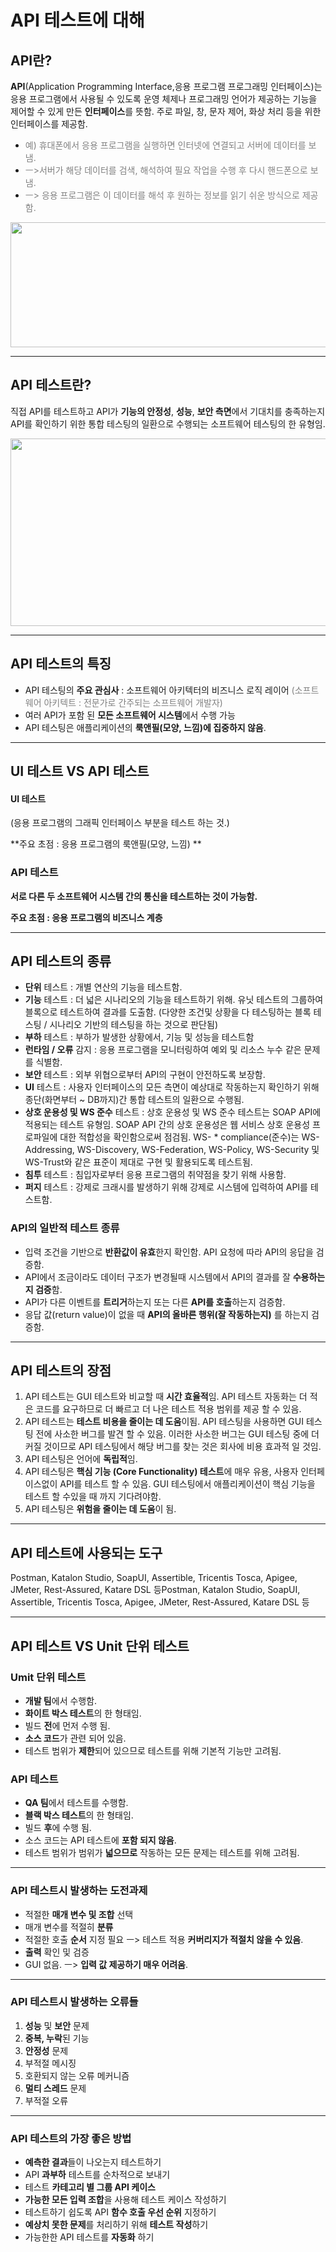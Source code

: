 # API 테스트에 대해


## API란?

**API**(Application Programming Interface,응용 프로그램 프로그래밍 인터페이스)는 응용 프로그램에서 사용될 수 있도록 운영 체제나 프로그래밍 언어가 제공하는 기능을 제어할 수 있게 만든 **인터페이스**를 뜻함. 주로 파일, 창, 문자 제어, 화상 처리 등을 위한 인터페이스를 제공함. 
+ <span style="color:gray">예) 휴대폰에서 응용 프로그램을 실행하면 인터넷에 연결되고 서버에 데이터를 보냄. </span>
+ <span style="color:gray">ㅡ>서버가 해당 데이터를 검색, 해석하여 필요 작업을 수행 후 다시 핸드폰으로 보냄. </span>
+ <span style="color:gray">ㅡ> 응용 프로그램은 이 데이터를 해석 후 원하는 정보를 읽기 쉬운 방식으로 제공함.</span>



<img src="https://imqadotblog.files.wordpress.com/2018/12/how-an-api-works.png" width = "600" height="200">

---

## API 테스트란?

직접 API를 테스트하고 API가 **기능의 안정성**, **성능**, **보안 측면**에서 기대치를 충족하는지 API를 확인하기 위한 통합 테스팅의 일환으로 수행되는 소프트웨어 테스팅의 한 유형임.

<img src="http://wisestone.kr/img/content/testservice_white_wh2.png"  width= "600" height ="300">

---

## API 테스트의 특징

+ API 테스팅의 **주요 관심사** : 소프트웨어 아키텍터의 비즈니스 로직 레이어<span style="color:gray"> (소프트웨어 아키텍트 : 전문가로 간주되는 소프트웨어 개발자)</span>
+ 여러 API가 포함 된 **모든 소프트웨어 시스템**에서 수행 가능
+ API 테스팅은 애플리케이션의 **룩앤필(모양, 느낌)에 집중하지 않음**.

---

## UI 테스트 VS API 테스트

#### UI 테스트 

(응용 프로그램의 그래픽 인터페이스 부분을 테스트 하는 것.)

**주요 초점 : 응용 프로그램의 룩앤필(모양, 느낌) **

### API 테스트

**서로 다른 두 소프트웨어 시스템 간의 통신을 테스트하는 것이 가능함.**

**주요 초점 : 응용 프로그램의 비즈니스 계층**

---

## API 테스트의 종류

+ **단위** 테스트 : 개별 연산의 기능을 테스트함.
+ **기능** 테스트 : 더 넓은 시나리오의 기능을 테스트하기 위해. 유닛 테스트의 그룹하여 블록으로 테스트하여 결과를 도출함. (다양한 조건및 상황을 다 테스팅하는 블록 테스팅 / 시나리오 기반의 테스팅을 하는 것으로 판단됨) 
+ **부하** 테스트 : 부하가 발생한 상황에서, 기능 및 성능을 테스트함
+ **런타임 / 오류** 감지 : 응용 프로그램을 모니터링하여 예외 및 리소스 누수 같은 문제를 식별함.
+ **보안** 테스트 : 외부 위협으로부터 API의 구현이 안전하도록 보장함.
+ **UI** 테스트 : 사용자 인터페이스의 모든 측면이 예상대로 작동하는지 확인하기 위해 종단(화면부터 ~ DB까지)간 통합 테스트의 일환으로 수행됨.
+ **상호 운용성 및 WS 준수** 테스트 : 상호 운용성 및 WS 준수 테스트는 SOAP API에 적용되는 테스트 유형임. SOAP API 간의 상호 운용성은 웹 서비스 상호 운용성 프로파일에 대한 적합성을 확인함으로써 점검됨. WS- * compliance(준수)는 WS-Addressing, WS-Discovery, WS-Federation, WS-Policy, WS-Security 및 WS-Trust와 같은 표준이 제대로 구현 및 활용되도록 테스트됨.
+ **침투** 테스트 : 침입자로부터 응용 프로그램의 취약점을 찾기 위해 사용함. 
+ **퍼지** 테스트 : 강제로 크래시를 발생하기 위해 강제로 시스템에 입력하여 API를 테스트함.

### API의 일반적 테스트 종류

- 입력 조건을 기반으로 **반환값이 유효**한지 확인함. API 요청에 따라 API의 응답을 검증함.
- API에서 조금이라도 데이터 구조가 변경될때 시스템에서 API의 결과를 잘 **수용하는지 검증**함.
- API가 다른 이벤트를 **트리거**하는지 또는 다른 **API를 호출**하는지 검증함.
- 응답 값(return value)이 없을 때 **API의 올바른 행위(잘 작동하는지)** 를 하는지 검증함.

---

## API 테스트의 장점

1. API 테스트는 GUI 테스트와 비교할 때 **시간 효율적**임. API 테스트 자동화는 더 적은 코드를 요구하므로 더 빠르고 더 나은 테스트 적용 범위를 제공 할 수 있음.
2. API 테스트는 **테스트 비용을 줄이는 데 도움**이됨. API 테스팅을 사용하면 GUI 테스팅 전에 사소한 버그를 발견 할 수 있음. 이러한 사소한 버그는 GUI 테스팅 중에 더 커질 것이므로      API 테스팅에서 해당 버그를 찾는 것은 회사에 비용 효과적 일 것임.
3. API 테스팅은 언어에 **독립적**임.
4. API 테스팅은 **핵심 기능 (Core Functionality) 테스트**에 매우 유용, 사용자 인터페이스없이 API를 테스트 할 수 있음. GUI 테스팅에서 애플리케이션이 핵심 기능을 테스트 할 수있을 때    까지 기다려야함.
5. API 테스팅은 **위험을 줄이는 데 도움**이 됨.

---

## API 테스트에 사용되는 도구

Postman, Katalon Studio, SoapUI, Assertible, Tricentis Tosca, Apigee, JMeter, Rest-Assured, Katare DSL 등Postman, Katalon Studio, SoapUI, Assertible, Tricentis Tosca, Apigee, JMeter, Rest-Assured, Katare DSL 등

---

## API 테스트 VS Unit 단위 테스트

### Umit 단위 테스트

+ **개발 팀**에서 수행함.
+ **화이트 박스 테스트**의 한 형태임.
+ 빌드 **전**에 먼저 수행 됨.
+ **소스 코드**가 관련 되어 있음.
+ 테스트 범위가 **제한**되어 있으므로 테스트를 위해 기본적 기능만 고려됨.

### API 테스트

+ **QA 팀**에서 테스트를 수행함.
+ **블랙 박스 테스트**의 한 형태임.
+ 빌드 **후**에 수행 됨.
+ 소스 코드는 API 테스트에 **포함 되지 않음**.
+ 테스트 범위가 범위가 **넓으므로** 작동하는 모든 문제는 테스트를 위해 고려됨.

---

### API 테스트시 발생하는 도전과제

+ 적절한 **매개 변수 및 조합** 선택
+ 매개 변수를 적절히 **분류**
+ 적절한 호출 **순서** 지정 필요 ㅡ> 테스트 적용 **커버리지가 적절치 않을 수 있음**.
+ **출력** 확인 및 검증
+ GUI 없음. ㅡ> **입력 값 제공하기 매우 어려움**.

---

### API 테스트시 발생하는 오류들

1. **성능** 및 **보안** 문제
2. **중복, 누락**된 기능
3. **안정성** 문제
4. 부적절 메시징
5. 호환되지 않는 오류 메커니즘
6. **멀티 스레드** 문제
7. 부적절 오류

---

### API 테스트의 가장 좋은 방법

+ **예측한 결과**들이 나오는지 테스트하기
+ API **과부하** 테스트를 순차적으로 보내기
+ 테스트 **카테고리 별 그룹 API 케이스**
+ **가능한 모든 입력 조합**을 사용해 테스트 케이스 작성하기
+ 테스트하기 쉽도록 API **함수 호출 우선 순위** 지정하기
+ **예상치 못한 문제**를 처리하기 위해 **테스트 작성**하기
+ 가능한한 API 테스트를 **자동화** 하기
